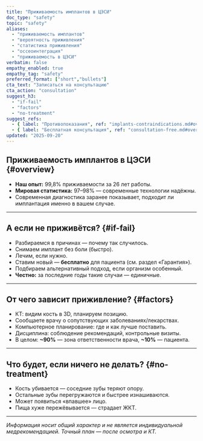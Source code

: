 ```yaml
---
title: "Приживаемость имплантов в ЦЭСИ"
doc_type: "safety"
topic: "safety"
aliases:
  - "приживаемость имплантов"
  - "вероятность приживления"
  - "статистика приживления"
  - "оссеоинтеграция"
  - "приживаемость в ЦЭСИ"
verbatim: false
empathy_enabled: true
empathy_tag: "safety"
preferred_format: ["short","bullets"]
cta_text: "Записаться на консультацию"
cta_action: "consultation"
suggest_h3:
  - "if-fail"
  - "factors"
  - "no-treatment"
suggest_refs:
  - { label: "Противопоказания", ref: "implants-contraindications.md#overview" }
  - { label: "Бесплатная консультация", ref: "consultation-free.md#overview" }
updated: "2025-09-20"
---
```


## Приживаемость имплантов в ЦЭСИ {#overview}
- **Наш опыт:** 99,8% приживаемости за 26 лет работы.  
- **Мировая статистика:** 97–98% — современные технологии надёжны.  
- Современная диагностика заранее показывает, подходит ли имплантация именно в вашем случае.  

---

## А если не приживётся? {#if-fail}
<!-- aliases: ["если не приживётся","имплант не прижился","отторжение импланта","имплант выпал","что делать если не прижился имплант"] -->
- Разбираемся в причинах — почему так случилось.  
- Снимаем имплант без боли (быстро).  
- Лечим, если нужно.  
- Ставим новый — **бесплатно** для пациента (см. раздел «Гарантия»).  
- Подбираем альтернативный подход, если организм особенный.  
- **Честно:** за последние годы такие случаи — единичные.  

---

## От чего зависит приживление? {#factors}
<!-- aliases: ["факторы приживления","от чего зависит приживаемость","как повысить приживаемость","диагностика имплантации"] -->
- КТ: видим кость в 3D, планируем позицию.  
- Сообщаете врачу о сопутствующих заболеваниях/лекарствах.  
- Компьютерное планирование: где и как лучше поставить.  
- Дисциплина: соблюдение рекомендаций, контрольные визиты.  
- В целом: **~90%** — зона ответственности врача, **~10%** — пациента.  

---

## Что будет, если ничего не делать? {#no-treatment}
<!-- aliases: ["что будет если не ставить имплант","последствия отсутствия зуба","атрофия кости","потеря зуба последствия"] -->
- Кость убивается — соседние зубы теряют опору.  
- Остальные зубы перегружаются и быстрее изнашиваются.  
- Может появиться «впавшее» лицо.  
- Пища хуже пережёвывается — страдает ЖКТ.  

---

*Информация носит общий характер и не является индивидуальной медрекомендацией. Точный план — после осмотра и КТ.*  
